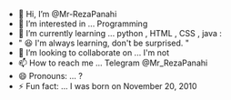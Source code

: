 - 👋 Hi, I’m @Mr-RezaPanahi
- 👀 I’m interested in ... Programming 
- 🌱 I’m currently learning ... python , HTML , CSS , java :
-    " 😆 I'm always learning, don't be surprised. " 
- 💞️ I’m looking to collaborate on ... I'm not
- 📫 How to reach me ... Telegram @Mr_RezaPanahi
- 😄 Pronouns: ... ?
- ⚡ Fun fact: ... I was born on November 20, 2010

<!---
Mr-RezaPanahi/Mr-RezaPanahi is a ✨ special ✨ repository because its `README.md` (this file) appears on your GitHub profile.
You can click the Preview link to take a look at your changes.
--->
